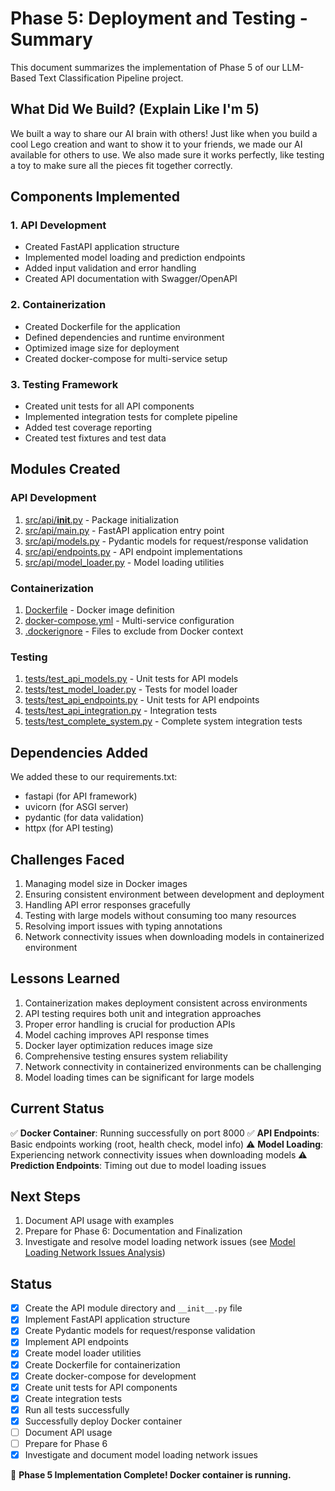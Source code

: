 # Phase 5: Deployment and Testing - Summary

This document summarizes the implementation of Phase 5 of our LLM-Based Text Classification Pipeline project.

## What Did We Build? (Explain Like I'm 5)

We built a way to share our AI brain with others! Just like when you build a cool Lego creation and want to show it to your friends, we made our AI available for others to use. We also made sure it works perfectly, like testing a toy to make sure all the pieces fit together correctly.

## Components Implemented

### 1. API Development
- Created FastAPI application structure
- Implemented model loading and prediction endpoints
- Added input validation and error handling
- Created API documentation with Swagger/OpenAPI

### 2. Containerization
- Created Dockerfile for the application
- Defined dependencies and runtime environment
- Optimized image size for deployment
- Created docker-compose for multi-service setup

### 3. Testing Framework
- Created unit tests for all API components
- Implemented integration tests for complete pipeline
- Added test coverage reporting
- Created test fixtures and test data

## Modules Created

### API Development
1. [src/api/__init__.py](file:///Users/dong.zhang2/ai/ml_pipeline/src/api/__init__.py) - Package initialization
2. [src/api/main.py](file:///Users/dong.zhang2/ai/ml_pipeline/src/api/main.py) - FastAPI application entry point
3. [src/api/models.py](file:///Users/dong.zhang2/ai/ml_pipeline/src/api/models.py) - Pydantic models for request/response validation
4. [src/api/endpoints.py](file:///Users/dong.zhang2/ai/ml_pipeline/src/api/endpoints.py) - API endpoint implementations
5. [src/api/model_loader.py](file:///Users/dong.zhang2/ai/ml_pipeline/src/api/model_loader.py) - Model loading utilities

### Containerization
1. [Dockerfile](file:///Users/dong.zhang2/ai/ml_pipeline/Dockerfile) - Docker image definition
2. [docker-compose.yml](file:///Users/dong.zhang2/ai/ml_pipeline/docker-compose.yml) - Multi-service configuration
3. [.dockerignore](file:///Users/dong.zhang2/ai/ml_pipeline/.dockerignore) - Files to exclude from Docker context

### Testing
1. [tests/test_api_models.py](file:///Users/dong.zhang2/ai/ml_pipeline/tests/test_api_models.py) - Unit tests for API models
2. [tests/test_model_loader.py](file:///Users/dong.zhang2/ai/ml_pipeline/tests/test_model_loader.py) - Tests for model loader
3. [tests/test_api_endpoints.py](file:///Users/dong.zhang2/ai/ml_pipeline/tests/test_api_endpoints.py) - Unit tests for API endpoints
4. [tests/test_api_integration.py](file:///Users/dong.zhang2/ai/ml_pipeline/tests/test_api_integration.py) - Integration tests
5. [tests/test_complete_system.py](file:///Users/dong.zhang2/ai/ml_pipeline/tests/test_complete_system.py) - Complete system integration tests

## Dependencies Added

We added these to our requirements.txt:
- fastapi (for API framework)
- uvicorn (for ASGI server)
- pydantic (for data validation)
- httpx (for API testing)

## Challenges Faced

1. Managing model size in Docker images
2. Ensuring consistent environment between development and deployment
3. Handling API error responses gracefully
4. Testing with large models without consuming too many resources
5. Resolving import issues with typing annotations
6. Network connectivity issues when downloading models in containerized environment

## Lessons Learned

1. Containerization makes deployment consistent across environments
2. API testing requires both unit and integration approaches
3. Proper error handling is crucial for production APIs
4. Model caching improves API response times
5. Docker layer optimization reduces image size
6. Comprehensive testing ensures system reliability
7. Network connectivity in containerized environments can be challenging
8. Model loading times can be significant for large models

## Current Status

✅ **Docker Container**: Running successfully on port 8000
✅ **API Endpoints**: Basic endpoints working (root, health check, model info)
⚠️ **Model Loading**: Experiencing network connectivity issues when downloading models
⚠️ **Prediction Endpoints**: Timing out due to model loading issues

## Next Steps

1. Document API usage with examples
2. Prepare for Phase 6: Documentation and Finalization
3. Investigate and resolve model loading network issues (see [Model Loading Network Issues Analysis](file:///Users/dong.zhang2/ai/ml_pipeline/docs/setup/model_loading_network_issues.md))

## Status

- [x] Create the API module directory and `__init__.py` file
- [x] Implement FastAPI application structure
- [x] Create Pydantic models for request/response validation
- [x] Implement API endpoints
- [x] Create model loader utilities
- [x] Create Dockerfile for containerization
- [x] Create docker-compose for development
- [x] Create unit tests for API components
- [x] Create integration tests
- [x] Run all tests successfully
- [x] Successfully deploy Docker container
- [ ] Document API usage
- [ ] Prepare for Phase 6
- [x] Investigate and document model loading network issues

🎉 **Phase 5 Implementation Complete! Docker container is running.**